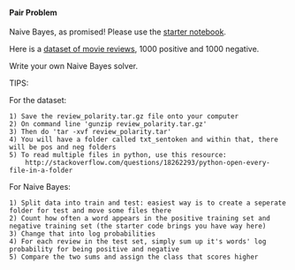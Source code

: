 #### Pair Problem

Naive Bayes, as promised! Please use the [starter notebook](Pair_NaiveBayesStarter.ipynb).

Here is a [dataset of movie reviews](http://www.cs.cornell.edu/people/pabo/movie-review-data/review_polarity.tar.gz), 1000 positive and 1000 negative.

Write your own Naive Bayes solver.

TIPS:

For the dataset:

    1) Save the review_polarity.tar.gz file onto your computer
    2) On command line 'gunzip review_polarity.tar.gz'
    3) Then do 'tar -xvf review_polarity.tar'
    4) You will have a folder called txt_sentoken and within that, there will be pos and neg folders
    5) To read multiple files in python, use this resource:
        http://stackoverflow.com/questions/18262293/python-open-every-file-in-a-folder
    
For Naive Bayes:

    1) Split data into train and test: easiest way is to create a seperate folder for test and move some files there
    2) Count how often a word appears in the positive training set and negative training set (the starter code brings you have way here)
    3) Change that into log probabilities
    4) For each review in the test set, simply sum up it's words' log probability for being positive and negative
    5) Compare the two sums and assign the class that scores higher
